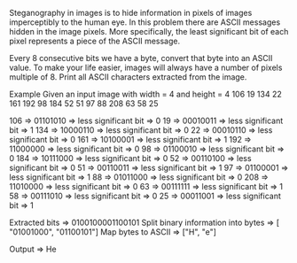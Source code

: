 Steganography in images is to hide information in pixels of images imperceptibly to the human eye. In this problem there are ASCII messages hidden in the image pixels. More specifically, the least significant bit of each pixel represents a piece of the ASCII message.

Every 8 consecutive bits we have a byte, convert that byte into an ASCII value. To make your life easier, images will always have a number of pixels multiple of 8. Print all ASCII characters extracted from the image.

Example
Given an input image with width = 4 and height = 4
106 19 134 22
161 192 98 184
52 51 97 88
208 63 58 25

106 => 01101010 => less significant bit => 0
19 => 00010011 => less significant bit => 1
134 => 10000110 => less significant bit => 0
22 => 00010110 => less significant bit => 0
161 => 10100001 => less significant bit => 1
192 => 11000000 => less significant bit => 0
98 => 01100010 => less significant bit => 0
184 => 10111000 => less significant bit => 0
52 => 00110100 => less significant bit => 0
51 => 00110011 => less significant bit => 1
97 => 01100001 => less significant bit => 1
88 => 01011000 => less significant bit => 0
208 => 11010000 => less significant bit => 0
63 => 00111111 => less significant bit => 1
58 => 00111010 => less significant bit => 0
25 => 00011001 => less significant bit => 1

Extracted bits => 0100100001100101
Split binary information into bytes => [ "01001000", "01100101"]
Map bytes to ASCII => ["H", "e"]

Output => He